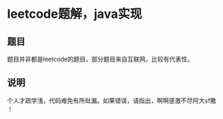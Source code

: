 # leetcode题解，java实现

## 题目
题目并非都是leetcode的题目，部分题目来自互联网，比较有代表性。

## 说明
个人才疏学浅，代码难免有所纰漏。如果错误，请指出，啊啊感激不尽阿大sf撒  ！

